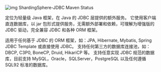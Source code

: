 ![img](https://kuangstudy.oss-cn-beijing.aliyuncs.com/bbs/2021/07/16/kuangstudy6d91ce47-e752-406b-9463-ad7efffff117.png)
ShardingSphere-JDBC
Maven Status

定位为轻量级 Java 框架，在 Java 的 JDBC 层提供的额外服务。 它使用客户端直连数据库，以 jar 包形式提供服务，无需额外部署和依赖，可理解为增强版的 JDBC 驱动，完全兼容 JDBC 和各种 ORM 框架。

适用于任何基于 JDBC 的 ORM 框架，如：JPA, Hibernate, Mybatis, Spring JDBC Template 或直接使用 JDBC。
支持任何第三方的数据库连接池，如：DBCP, C3P0, BoneCP, Druid, HikariCP 等。
支持任意实现 JDBC 规范的数据库，目前支持 MySQL，Oracle，SQLServer，PostgreSQL 以及任何遵循 SQL92 标准的数据库。
